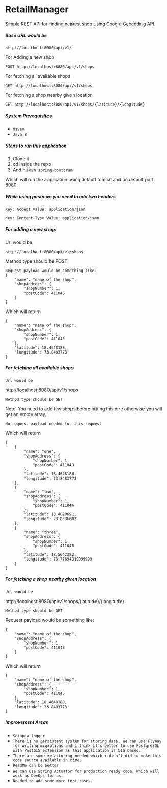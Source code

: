 # RetailManager

Simple REST API for finding nearest shop using Google [Geocoding API](https://developers.google.com/maps/documentation/geocoding/intro).

##### Base URL would be
```
http://localhost:8080/api/v1/
```

For Adding a new shop
```
POST http://localhost:8080/api/v1/shops
```
For fetching all available shops
```
GET http://localhost:8080/api/v1/shops
```
For fetching a shop nearby given location
```
GET http://localhost:8080/api/v1/shops/{latitude}/{longitude}
```

##### System Prerequisites
- `Maven`
- `Java 8`

##### Steps to run this application
1. Clone it
2. cd inside the repo
3. And hit `mvn spring-boot:run`

Which will run the application using default tomcat and on default port 8080.

##### While using postman you need to add two headers
```
Key: Accept Value: application/json
```
```
Key: Content-Type Value: application/json
```

##### For adding a new shop:
Url would be
```
http://localhost:8080/api/v1/shops
```
Method type should be POST
```
Request payload would be something like:
{
    "name": "name of the shop",
    "shopAddress": {
        "shopNumber": 1,
        "postCode": 411045
    }
}
```
Which will return
```
{
    "name": "name of the shop",
    "shopAddress": {
        "shopNumber": 1,
        "postCode": 411045
    },
    "latitude": 18.4648188,
    "longitude": 73.8483773
}
```

##### For fetching all available shops
```
Url would be
```
http://localhost:8080/api/v1/shops
```
Method type should be GET
```
Note: You need to add few shops before hitting this one otherwise you will get an empty array.
```
No request payload needed for this request
```
Which will return
```
[
    {
        "name": "one",
        "shopAddress": {
            "shopNumber": 1,
            "postCode": 411043
        },
        "latitude": 18.4648188,
        "longitude": 73.8483773
    },
    {
        "name": "two",
        "shopAddress": {
            "shopNumber": 1,
            "postCode": 411046
        },
        "latitude": 18.4028691,
        "longitude": 73.8536683
    },
    {
        "name": "three",
        "shopAddress": {
            "shopNumber": 1,
            "postCode": 411045
        },
        "latitude": 18.5642382,
        "longitude": 73.77694319999999
    }
]
```

##### For fetching a shop nearby given location
```
Url would be
```
http://localhost:8080/api/v1/shops/{latitude}/{longitude}
```
Method type should be GET
```
Request payload would be something like:
```
{
    "name": "name of the shop",
    "shopAddress": {
        "shopNumber": 1,
        "postCode": 411045
    }
}
```
Which will return
```
{
    "name": "name of the shop",
    "shopAddress": {
        "shopNumber": 1,
        "postCode": 411045
    },
    "latitude": 18.4648188,
    "longitude": 73.8483773
}
```

##### Improvement Areas
- `Setup a logger`
- `There is no persistent system for storing data. We can use FlyWay for writing migrations and i think it's better to use PostgreSQL with PostGIS extension as this application is GIS based.`
- `There are some refactoring needed which i didn't did to make this code source available in time.`
- `ReadMe can be better`
- `We can use Spring Actuator for production ready code. Which will work as DevOps for us.`
- `Needed to add some more test cases.`
